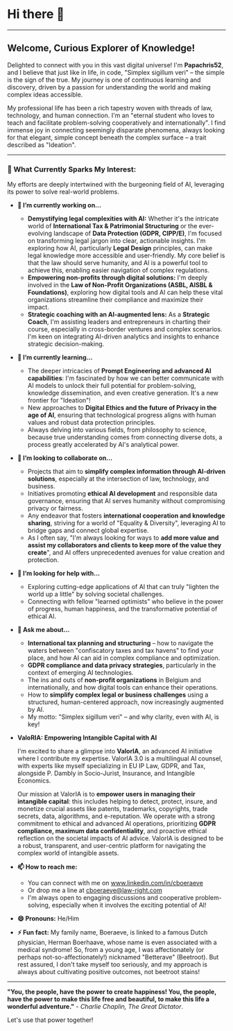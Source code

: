# Hi there 👋

---

## Welcome, Curious Explorer of Knowledge!

Delighted to connect with you in this vast digital universe! I'm **Papachris52**, and I believe that just like in life, in code, "Simplex sigillum veri" – the simple is the sign of the true. My journey is one of continuous learning and discovery, driven by a passion for understanding the world and making complex ideas accessible.

My professional life has been a rich tapestry woven with threads of law, technology, and human connection. I'm an "eternal student who loves to teach and facilitate problem-solving cooperatively and internationally". I find immense joy in connecting seemingly disparate phenomena, always looking for that elegant, simple concept beneath the complex surface – a trait described as "Ideation".

---

### 🚀 What Currently Sparks My Interest:

My efforts are deeply intertwined with the burgeoning field of AI, leveraging its power to solve real-world problems.

* **🔭 I’m currently working on...**
    * **Demystifying legal complexities with AI:** Whether it's the intricate world of **International Tax & Patrimonial Structuring** or the ever-evolving landscape of **Data Protection (GDPR, CIPP/E)**, I'm focused on transforming legal jargon into clear, actionable insights. I'm exploring how AI, particularly **Legal Design** principles, can make legal knowledge more accessible and user-friendly. My core belief is that the law should serve humanity, and AI is a powerful tool to achieve this, enabling easier navigation of complex regulations.
    * **Empowering non-profits through digital solutions:** I'm deeply involved in the **Law of Non-Profit Organizations (ASBL, AISBL & Foundations)**, exploring how digital tools and AI can help these vital organizations streamline their compliance and maximize their impact.
    * **Strategic coaching with an AI-augmented lens:** As a **Strategic Coach**, I'm assisting leaders and entrepreneurs in charting their course, especially in cross-border ventures and complex scenarios. I'm keen on integrating AI-driven analytics and insights to enhance strategic decision-making.

* **🌱 I’m currently learning...**
    * The deeper intricacies of **Prompt Engineering and advanced AI capabilities**: I'm fascinated by how we can better communicate with AI models to unlock their full potential for problem-solving, knowledge dissemination, and even creative generation. It's a new frontier for "Ideation"!
    * New approaches to **Digital Ethics and the future of Privacy in the age of AI**, ensuring that technological progress aligns with human values and robust data protection principles.
    * Always delving into various fields, from philosophy to science, because true understanding comes from connecting diverse dots, a process greatly accelerated by AI's analytical power.

* **👯 I’m looking to collaborate on...**
    * Projects that aim to **simplify complex information through AI-driven solutions**, especially at the intersection of law, technology, and business.
    * Initiatives promoting **ethical AI development** and responsible data governance, ensuring that AI serves humanity without compromising privacy or fairness.
    * Any endeavor that fosters **international cooperation and knowledge sharing**, striving for a world of "Equality & Diversity", leveraging AI to bridge gaps and connect global expertise.
    * As I often say, "I'm always looking for ways to **add more value and assist my collaborators and clients to keep more of the value they create**", and AI offers unprecedented avenues for value creation and protection.

* **🤔 I’m looking for help with...**
    * Exploring cutting-edge applications of AI that can truly "lighten the world up a little" by solving societal challenges.
    * Connecting with fellow "learned optimists" who believe in the power of progress, human happiness, and the transformative potential of ethical AI.

* **💬 Ask me about...**
    * **International tax planning and structuring** – how to navigate the waters between "confiscatory taxes and tax havens" to find your place, and how AI can aid in complex compliance and optimization.
    * **GDPR compliance and data privacy strategies**, particularly in the context of emerging AI technologies.
    * The ins and outs of **non-profit organizations** in Belgium and internationally, and how digital tools can enhance their operations.
    * How to **simplify complex legal or business challenges** using a structured, human-centered approach, now increasingly augmented by AI.
    * My motto: "Simplex sigillum veri" – and why clarity, even with AI, is key!

* **ValoRIA: Empowering Intangible Capital with AI**

    I'm excited to share a glimpse into **ValorIA**, an advanced AI initiative where I contribute my expertise. ValorIA 3.0 is a multilingual AI counsel, with experts like myself specializing in EU IP Law, GDPR, and Tax, alongside P. Dambly in Socio-Jurist, Insurance, and Intangible Economics.

    Our mission at ValorIA is to **empower users in managing their intangible capital**: this includes helping to detect, protect, insure, and monetize crucial assets like patents, trademarks, copyrights, trade secrets, data, algorithms, and e-reputation. We operate with a strong commitment to ethical and advanced AI operations, prioritizing **GDPR compliance, maximum data confidentiality**, and proactive ethical reflection on the societal impacts of AI advice. ValorIA is designed to be a robust, transparent, and user-centric platform for navigating the complex world of intangible assets.

* **📫 How to reach me:**
    * You can connect with me on www.linkedin.com/in/cboeraeve
    * Or drop me a line at cboeraeve@law-right.com 
    * I'm always open to engaging discussions and cooperative problem-solving, especially when it involves the exciting potential of AI!

* **😄 Pronouns:** He/Him

* **⚡ Fun fact:** My family name, Boeraeve, is linked to a famous Dutch physician, Herman Boerhaave, whose name is even associated with a medical syndrome! So, from a young age, I was affectionately (or perhaps not-so-affectionately!) nicknamed "Betterave" (Beetroot). But rest assured, I don't take myself too seriously, and my approach is always about cultivating positive outcomes, not beetroot stains!

---

**"You, the people, have the power to create happiness! You, the people, have the power to make this life free and beautiful, to make this life a wonderful adventure."** - *Charlie Chaplin, The Great Dictator*.

Let's use that power together!
